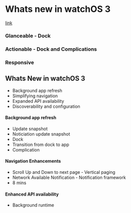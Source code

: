 # Whats new in watchOS 3

[link](https://developer.apple.com/videos/play/wwdc2016/208/)

### Glanceable - Dock
### Actionable - Dock and Complications
### Responsive 

## Whats New in watchOS 3

- Background app refresh
- Simplifying navigation
- Expanded API availability
- Discoverability and configuration

#### Background app refresh

- Update snapshot
- Noticiation update snapshot
- Dock
- Transition from dock to app
- Complication


#### Navigation Enhancements
- Scroll Up and Down to next page - Vertical paging
- Network Available Notification - Notification framework
- 8 mins

#### Enhanced API availability

- Background runtime



